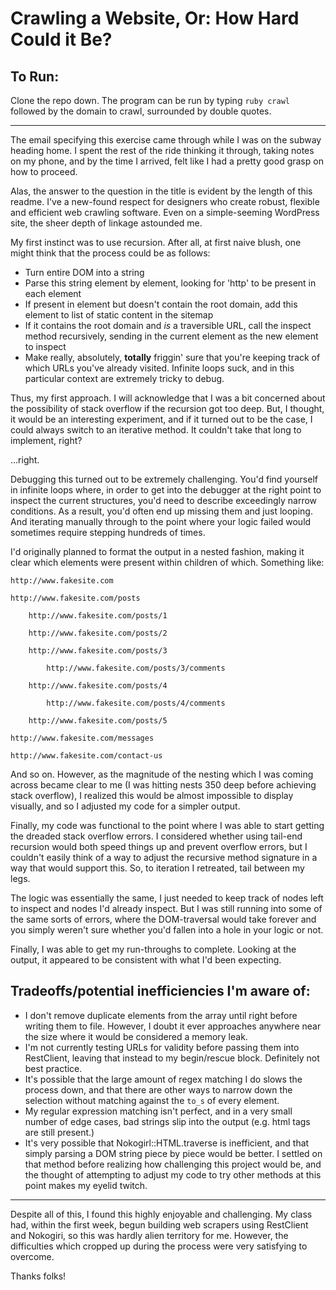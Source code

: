 # Crawling a Website, Or: How Hard Could it Be?

## To Run:

Clone the repo down. The program can be run by typing `ruby crawl` followed by the domain to crawl, surrounded by double quotes.

---

The email specifying this exercise came through while I was on the subway heading home. I spent the rest of the ride thinking it through, taking notes on my phone, and by the time I arrived, felt like I had a pretty good grasp on how to proceed.

Alas, the answer to the question in the title is evident by the length of this readme. I've a new-found respect for designers who create robust, flexible and efficient web crawling software. Even on a simple-seeming WordPress site, the sheer depth of linkage astounded me.

My first instinct was to use recursion. After all, at first naive blush, one might think that the process could be as follows:
 * Turn entire DOM into a string
 * Parse this string element by element, looking for 'http' to be present in each element
 * If present in element but doesn't contain the root domain, add this element to list of static content in the sitemap
 * If it contains the root domain and _is_ a traversible URL, call the inspect method recursively, sending in the current element as the new element to inspect
 * Make really, absolutely, **totally** friggin' sure that you're keeping track of which URLs you've already visited. Infinite loops suck, and in this particular context are extremely tricky to debug.

Thus, my first approach. I will acknowledge that I was a bit concerned about the possibility of stack overflow if the recursion got too deep. But, I thought, it would be an interesting experiment, and if it turned out to be the case, I could always switch to an iterative method. It couldn't take that long to implement, right?

...right.

Debugging this turned out to be extremely challenging. You'd find yourself in infinite loops where, in order to get into the debugger at the right point to inspect the current structures, you'd need to describe exceedingly narrow conditions. As a result, you'd often end up missing them and just looping. And iterating manually through to the point where your logic failed would sometimes require stepping hundreds of times.

I'd originally planned to format the output in a nested fashion, making it clear which elements were present within children of which. Something like:


    http://www.fakesite.com

    http://www.fakesite.com/posts

        http://www.fakesite.com/posts/1
    
        http://www.fakesite.com/posts/2
    
        http://www.fakesite.com/posts/3
    
            http://www.fakesite.com/posts/3/comments
        
        http://www.fakesite.com/posts/4
    
            http://www.fakesite.com/posts/4/comments
        
        http://www.fakesite.com/posts/5
    
    http://www.fakesite.com/messages

    http://www.fakesite.com/contact-us


And so on. However, as the magnitude of the nesting which I was coming across became clear to me (I was hitting nests 350 deep before achieving stack overflow), I realized this would be almost impossible to display visually, and so I adjusted my code for a simpler output.

Finally, my code was functional to the point where I was able to start getting the dreaded stack overflow errors. I considered whether using tail-end recursion would both speed things up and prevent overflow errors, but I couldn't easily think of a way to adjust the recursive method signature in a way that would support this. So, to iteration I retreated, tail between my legs.

The logic was essentially the same, I just needed to keep track of nodes left to inspect and nodes I'd already inspect. But I was still running into some of the same sorts of errors, where the DOM-traversal would take forever and you simply weren't sure whether you'd fallen into a hole in your logic or not.

Finally, I was able to get my run-throughs to complete. Looking at the output, it appeared to be consistent with what I'd been expecting.

## Tradeoffs/potential inefficiencies I'm aware of:
 * I don't remove duplicate elements from the array until right before writing them to file. However, I doubt it ever approaches anywhere near the size where it would be considered a memory leak.
 * I'm not currently testing URLs for validity before passing them into RestClient, leaving that instead to my begin/rescue block. Definitely not best practice.
 * It's possible that the large amount of regex matching I do slows the process down, and that there are other ways to narrow down the selection without matching against the `to_s` of every element.
 * My regular expression matching isn't perfect, and in a very small number of edge cases, bad strings slip into the output (e.g. html tags are still present.)
 * It's very possible that Nokogirl::HTML.traverse is inefficient, and that simply parsing a DOM string piece by piece would be better. I settled on that method before realizing how challenging this project would be, and the thought of attempting to adjust my code to try other methods at this point makes my eyelid twitch.

---

Despite all of this, I found this highly enjoyable and challenging. My class had, within the first week, begun building web scrapers using RestClient and Nokogiri, so this was hardly alien territory for me. However, the difficulties which cropped up during the process were very satisfying to overcome.

Thanks folks!
